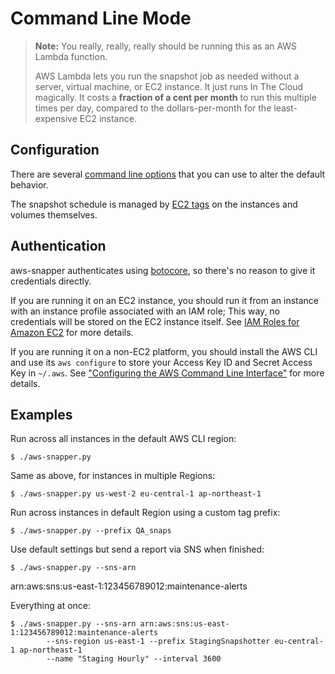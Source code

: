 # Command Line Mode

> **Note:** You really, really, really should be running this as an 
> AWS Lambda function.
> 
> AWS Lambda lets you run the snapshot job as needed without a 
> server, virtual machine, or EC2 instance. It just runs In The 
> Cloud magically. It costs a **fraction of a cent per month** to 
> run this multiple times per day, compared to the 
> dollars-per-month for the least-expensive EC2 instance.

## Configuration

There are several [command line options](OPTIONS.md) that you can use
to alter the default behavior.

The snapshot schedule is managed by [EC2 tags](TAGS.md) on the
instances and volumes themselves.

## Authentication

aws-snapper authenticates using 
[botocore](http://botocore.readthedocs.org), so there's no reason 
to give it credentials directly.

If you are running it on an EC2 instance, you should run it from an 
instance with an instance profile associated with an IAM role; This 
way, no credentials will be stored on the EC2 instance itself. See 
[IAM Roles for Amazon 
EC2](http://docs.aws.amazon.com/AWSEC2/latest/UserGuide/iam-roles-for-amazon-ec2.html) 
for more details.

If you are running it on a non-EC2 platform, you should install the 
AWS CLI and use its `aws configure` to store your Access Key ID and 
Secret Access Key in `~/.aws`. See ["Configuring the AWS Command 
Line 
Interface"](http://docs.aws.amazon.com/cli/latest/userguide/cli-chap-getting-started.html) 
for more details.

## Examples

Run across all instances in the default AWS CLI region:

    $ ./aws-snapper.py

Same as above, for instances in multiple Regions:

    $ ./aws-snapper.py us-west-2 eu-central-1 ap-northeast-1

Run across instances in default Region using a custom tag prefix:

    $ ./aws-snapper.py --prefix QA_snaps

Use default settings but send a report via SNS when finished:

    $ ./aws-snapper.py --sns-arn 
arn:aws:sns:us-east-1:123456789012:maintenance-alerts

Everything at once:

    $ ./aws-snapper.py --sns-arn arn:aws:sns:us-east-1:123456789012:maintenance-alerts
            --sns-region us-east-1 --prefix StagingSnapshotter eu-central-1 ap-northeast-1
            --name "Staging Hourly" --interval 3600
